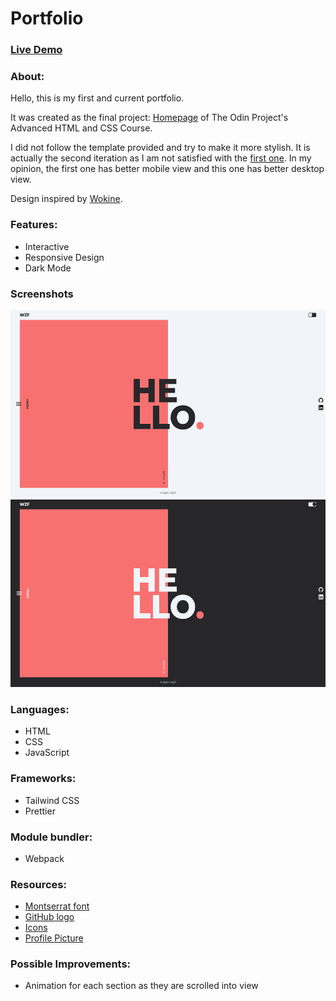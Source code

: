 # Portfolio

### [Live Demo](https://woonzf.github.io/portfolio/)

### About:

Hello, this is my first and current portfolio.

It was created as the final project: [Homepage](https://www.theodinproject.com/lessons/node-path-advanced-html-and-css-homepage) of The Odin Project's Advanced HTML and CSS Course.

I did not follow the template provided and try to make it more stylish. It is actually the second iteration as I am not satisfied with the [first one](https://github.com/woonzf/odin-homepage). In my opinion, the first one has better mobile view and this one has better desktop view.

Design inspired by [Wokine](https://www.awwwards.com/sites/wokine).

### Features:

- Interactive
- Responsive Design
- Dark Mode

### Screenshots

<img src="./src/img/projects/portfolio.png" height="300">

<img src="./src/img/projects/portfolio-d.png" height="300">

### Languages:

- HTML
- CSS
- JavaScript

### Frameworks:

- Tailwind CSS
- Prettier

### Module bundler:

- Webpack

### Resources:

- [Montserrat font](https://fonts.google.com/specimen/Montserrat)
- [GitHub logo](https://github.com/logos)
- [Icons](https://pictogrammers.com/library/mdi/)
- [Profile Picture](https://www.pexels.com/photo/man-sitting-on-bench-1666779/)

### Possible Improvements:

- Animation for each section as they are scrolled into view
